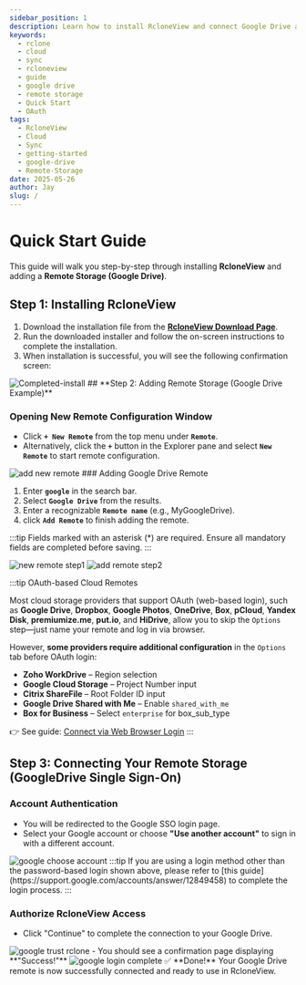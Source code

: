 ```yaml
---
sidebar_position: 1
description: Learn how to install RcloneView and connect Google Drive as a remote using a simple step-by-step guide.
keywords:
  - rclone
  - cloud
  - sync
  - rcloneview
  - guide
  - google drive
  - remote storage
  - Quick Start
  - OAuth
tags:
  - RcloneView
  - Cloud
  - Sync
  - getting-started
  - google-drive
  - Remote-Storage
date: 2025-05-26
author: Jay
slug: /
---
```

# Quick Start Guide

This guide will walk you step-by-step through installing **RcloneView** and adding a **Remote Storage (Google Drive)**.

## **Step 1: Installing RcloneView**

1. Download the installation file from the [**RcloneView Download Page**](https://rcloneview.com/src/download.html).
2. Run the downloaded installer and follow the on-screen instructions to complete the installation.
3. When installation is successful, you will see the following confirmation screen:
<img src="/support/images/howto/Completed-install.png" alt="Completed-install" class="img-medium img-center" />
## **Step 2: Adding Remote Storage (Google Drive Example)**

### **Opening New Remote Configuration Window**

- Click **`+ New Remote`** from the top menu under **`Remote`**.
- Alternatively, click the **`+`** button in the Explorer pane and select **`New Remote`** to start remote configuration.
<img src="/support/images/howto/add-new-remote.png" alt="add new remote" class="img-medium img-center" />
### Adding Google Drive Remote

1. Enter **`google`** in the search bar.
2. Select **`Google Drive`** from the results.
3. Enter a recognizable **`Remote name`** (e.g., MyGoogleDrive).
4. click **`Add Remote`** to finish adding the remote.

:::tip
Fields marked with an asterisk (*) are required. Ensure all mandatory fields are completed before saving.
:::
<div class="img-grid-2">
<img src="/support/images/en/howto/new-remote-step1.png" alt="new remote step1" class="img-medium img-center" />
<img src="/support/images/en/howto/add-remote-step2.png" alt="add remote step2" class="img-medium img-center" />
</div>

:::tip OAuth-based Cloud Remotes

Most cloud storage providers that support OAuth (web-based login), such as **Google Drive**, **Dropbox**, **Google Photos**, **OneDrive**, **Box**, **pCloud**, **Yandex Disk**, **premiumize.me**, **put.io**, and **HiDrive**, allow you to skip the `Options` step—just name your remote and log in via browser.

However, **some providers require additional configuration** in the `Options` tab before OAuth login:
- **Zoho WorkDrive** – Region selection
- **Google Cloud Storage** – Project Number input
- **Citrix ShareFile** – Root Folder ID input
- **Google Drive Shared with Me** – Enable `shared_with_me`
- **Box for Business** – Select `enterprise` for box_sub_type

👉 See guide: [Connect via Web Browser Login](./remote-storage-connection-settings/add-oath-online-login.md#supported-cloud-providers--setup-requirements)
:::

## **Step 3: Connecting Your Remote Storage (GoogleDrive Single Sign-On)**
### Account Authentication

- You will be redirected to the Google SSO login page.
- Select your Google account or choose **"Use another account"** to sign in with a different account.

<img src="/support/images/howto/google-choose-account.png" alt="google choose account" class="img-medium img-center" />
:::tip
If you are using a login method other than the password-based login shown above, please refer to [this guide](https://support.google.com/accounts/answer/12849458) to complete the login process.
:::

### Authorize RcloneView Access

- Click "Continue" to complete the connection to your Google Drive.

<img src="/support/images/howto/google-trust-rclone.png" alt="google trust rclone" class="img-medium img-center" />
- You should see a confirmation page displaying **"Success!"**
<img src="/support/images/howto/google-login-complete.png" alt="google login complete" class="img-medium img-center" />
✅ **Done!** Your Google Drive remote is now successfully connected and ready to use in RcloneView.


